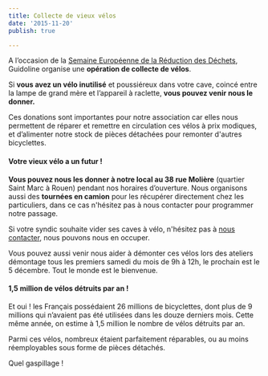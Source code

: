 ```yaml
---
title: Collecte de vieux vélos
date: '2015-11-20'
publish: true

---
```

A l’occasion de la [Semaine Européenne de la Réduction des Déchets](http://www.serd.ademe.fr/), Guidoline organise une **opération de collecte de vélos**.

Si **vous avez un vélo inutilisé** et poussiéreux dans votre cave, coincé entre la lampe de grand mère et l’appareil à raclette, **vous pouvez venir nous le donner.**

Ces donations sont importantes pour notre association car elles nous permettent de réparer et remettre en circulation ces vélos à prix modiques, et d’alimenter notre stock de pièces détachées pour remonter d'autres bicyclettes.

#### Votre vieux vélo a un futur !

**Vous pouvez nous les donner à notre local au 38 rue Molière** (quartier Saint Marc à Rouen) pendant nos horaires d’ouverture. Nous organisons aussi des **tournées en camion** pour les récupérer directement chez les particuliers, dans ce cas n'hésitez pas à nous contacter pour programmer notre passage.

Si votre syndic souhaite vider ses caves à vélo, n'hésitez pas à [nous contacter](http://www.guidoline.com/#contactez-nous), nous pouvons nous en occuper.

Vous pouvez aussi venir nous aider à démonter ces vélos lors des ateliers démontage tous les premiers samedi du mois de 9h à 12h, le prochain est le 5 décembre. Tout le monde est le bienvenue.

#### 1,5 million de vélos détruits par an !

Et oui ! les Français possédaient 26 millions de bicyclettes, dont plus de 9 millions qui n’avaient pas été utilisées dans les douze derniers mois. Cette même année, on estime à 1,5 million le nombre de vélos détruits par an.

Parmi ces vélos, nombreux étaient parfaitement réparables, ou au moins réemployables sous forme de pièces détachés.

Quel gaspillage !